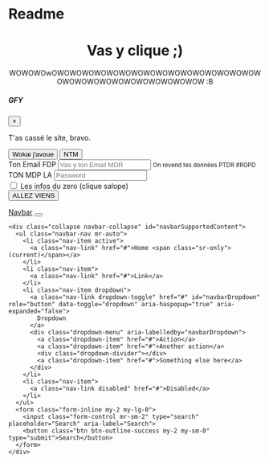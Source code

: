 # Readme

<!doctype html>
<html lang="en">
<head>
 <!-- /**
* Created by PhpStorm.
* User: lascauxpierreyves
* Date: 18/06/2018
* Time: 14:05
*/-->
  <!-- Required meta tags -->
  <meta charset="utf-8">
  <meta name="viewport" content="width=device-width, initial-scale=1, shrink-to-fit=no">

  <!-- Bootstrap CSS -->
  <link rel="stylesheet" href="https://stackpath.bootstrapcdn.com/bootstrap/4.1.0/css/bootstrap.min.css" integrity="sha384-9gVQ4dYFwwWSjIDZnLEWnxCjeSWFphJiwGPXr1jddIhOegiu1FwO5qRGvFXOdJZ4" crossorigin="anonymous">
<div class="container">
  <title>Le site du zero!</title>
</head>
<body>
  <h1 style="text-align:center">Vas y clique ;)</h1>
<div class="container">
  <div style="text-align:center" class="alert alert-danger" role="alert">
  WOWOWOwOWOWOWOWOWOWOWOWOWOWOWOWOWOWOWOWOWOWOWOWOWOWOWOWOWOWOWOWOW :B
</div>
<div class="modal" tabindex="-1" role="dialog">
  <div class="modal-dialog" role="document">
    <div class="modal-content">
      <div class="modal-header">
        <h5 class="modal-title">GFY</h5>
        <button type="button" class="close" data-dismiss="modal" aria-label="Close">
          <span aria-hidden="true">&times;</span>
        </button>
      </div>
      <div class="modal-body">
        <p>T'as cassé le site, bravo.</p>
      </div>
      <div class="modal-footer">
        <button type="button" class="btn btn-primary">Wokai j'avoue</button>
        <button type="button" class="btn btn-secondary" data-dismiss="modal">NTM</button>
      </div>
    </div>
  </div>
</div>
</div>

<form>
  <div class="form-group">
    <label for="exampleInputEmail1">Ton Email FDP</label>
    <input type="email" class="form-control" id="exampleInputEmail1" aria-describedby="emailHelp" placeholder="Vas y ton Email MDR">
    <small id="emailHelp" class="form-text text-muted">On revend tes données PTDR #RGPD</small>
  </div>
  <div class="form-group">
    <label for="exampleInputPassword1">TON MDP LA</label>
    <input type="password" class="form-control" id="exampleInputPassword1" placeholder="Password">
  </div>
  <div class="form-check">
    <input type="checkbox" class="form-check-input" id="exampleCheck1">
    <label class="form-check-label" for="exampleCheck1">Les infos du zero (clique salope)</label>
  </div>
  <button type="submit" class="btn btn-primary">ALLEZ VIENS</button>
</form>



  <nav class="navbar navbar-expand-lg navbar-light bg-light">
    <a class="navbar-brand" href="#">Navbar</a>
    <button class="navbar-toggler" type="button" data-toggle="collapse" data-target="#navbarSupportedContent" aria-controls="navbarSupportedContent" aria-expanded="false" aria-label="Toggle navigation">
      <span class="navbar-toggler-icon"></span>
    </button>

    <div class="collapse navbar-collapse" id="navbarSupportedContent">
      <ul class="navbar-nav mr-auto">
        <li class="nav-item active">
          <a class="nav-link" href="#">Home <span class="sr-only">(current)</span></a>
        </li>
        <li class="nav-item">
          <a class="nav-link" href="#">Link</a>
        </li>
        <li class="nav-item dropdown">
          <a class="nav-link dropdown-toggle" href="#" id="navbarDropdown" role="button" data-toggle="dropdown" aria-haspopup="true" aria-expanded="false">
            Dropdown
          </a>
          <div class="dropdown-menu" aria-labelledby="navbarDropdown">
            <a class="dropdown-item" href="#">Action</a>
            <a class="dropdown-item" href="#">Another action</a>
            <div class="dropdown-divider"></div>
            <a class="dropdown-item" href="#">Something else here</a>
          </div>
        </li>
        <li class="nav-item">
          <a class="nav-link disabled" href="#">Disabled</a>
        </li>
      </ul>
      <form class="form-inline my-2 my-lg-0">
        <input class="form-control mr-sm-2" type="search" placeholder="Search" aria-label="Search">
        <button class="btn btn-outline-success my-2 my-sm-0" type="submit">Search</button>
      </form>
    </div>
  </nav>
  </div>

  <!-- Optional JavaScript -->
  <!-- jQuery first, then Popper.js, then Bootstrap JS -->
  <script src="https://code.jquery.com/jquery-3.3.1.slim.min.js" integrity="sha384-q8i/X+965DzO0rT7abK41JStQIAqVgRVzpbzo5smXKp4YfRvH+8abtTE1Pi6jizo" crossorigin="anonymous"></script>
  <script src="https://cdnjs.cloudflare.com/ajax/libs/popper.js/1.14.0/umd/popper.min.js" integrity="sha384-cs/chFZiN24E4KMATLdqdvsezGxaGsi4hLGOzlXwp5UZB1LY//20VyM2taTB4QvJ" crossorigin="anonymous"></script>
  <script src="https://stackpath.bootstrapcdn.com/bootstrap/4.1.0/js/bootstrap.min.js" integrity="sha384-uefMccjFJAIv6A+rW+L4AHf99KvxDjWSu1z9VI8SKNVmz4sk7buKt/6v9KI65qnm" crossorigin="anonymous"></script>
</body>
</html>
